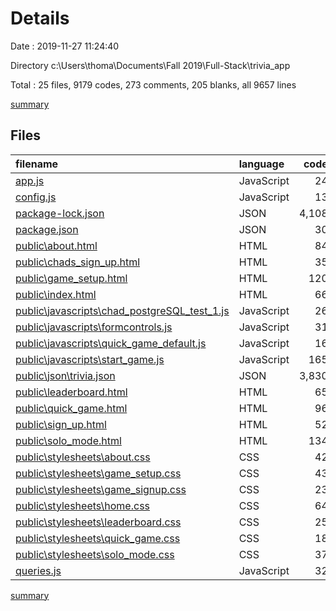 # Details

Date : 2019-11-27 11:24:40

Directory c:\Users\thoma\Documents\Fall 2019\Full-Stack\trivia_app

Total : 25 files,  9179 codes, 273 comments, 205 blanks, all 9657 lines

[summary](results.md)

## Files
| filename | language | code | comment | blank | total |
| :--- | :--- | ---: | ---: | ---: | ---: |
| [app.js](file:///c%3A/Users/thoma/Documents/Fall%202019/Full-Stack/trivia_app/app.js) | JavaScript | 24 | 11 | 12 | 47 |
| [config.js](file:///c%3A/Users/thoma/Documents/Fall%202019/Full-Stack/trivia_app/config.js) | JavaScript | 13 | 3 | 2 | 18 |
| [package-lock.json](file:///c%3A/Users/thoma/Documents/Fall%202019/Full-Stack/trivia_app/package-lock.json) | JSON | 4,108 | 0 | 1 | 4,109 |
| [package.json](file:///c%3A/Users/thoma/Documents/Fall%202019/Full-Stack/trivia_app/package.json) | JSON | 30 | 0 | 1 | 31 |
| [public\about.html](file:///c%3A/Users/thoma/Documents/Fall%202019/Full-Stack/trivia_app/public/about.html) | HTML | 84 | 3 | 3 | 90 |
| [public\chads_sign_up.html](file:///c%3A/Users/thoma/Documents/Fall%202019/Full-Stack/trivia_app/public/chads_sign_up.html) | HTML | 35 | 3 | 5 | 43 |
| [public\game_setup.html](file:///c%3A/Users/thoma/Documents/Fall%202019/Full-Stack/trivia_app/public/game_setup.html) | HTML | 120 | 10 | 14 | 144 |
| [public\index.html](file:///c%3A/Users/thoma/Documents/Fall%202019/Full-Stack/trivia_app/public/index.html) | HTML | 66 | 8 | 0 | 74 |
| [public\javascripts\chad_postgreSQL_test_1.js](file:///c%3A/Users/thoma/Documents/Fall%202019/Full-Stack/trivia_app/public/javascripts/chad_postgreSQL_test_1.js) | JavaScript | 26 | 22 | 6 | 54 |
| [public\javascripts\formcontrols.js](file:///c%3A/Users/thoma/Documents/Fall%202019/Full-Stack/trivia_app/public/javascripts/formcontrols.js) | JavaScript | 31 | 1 | 7 | 39 |
| [public\javascripts\quick_game_default.js](file:///c%3A/Users/thoma/Documents/Fall%202019/Full-Stack/trivia_app/public/javascripts/quick_game_default.js) | JavaScript | 16 | 0 | 2 | 18 |
| [public\javascripts\start_game.js](file:///c%3A/Users/thoma/Documents/Fall%202019/Full-Stack/trivia_app/public/javascripts/start_game.js) | JavaScript | 165 | 54 | 46 | 265 |
| [public\json\trivia.json](file:///c%3A/Users/thoma/Documents/Fall%202019/Full-Stack/trivia_app/public/json/trivia.json) | JSON | 3,830 | 0 | 0 | 3,830 |
| [public\leaderboard.html](file:///c%3A/Users/thoma/Documents/Fall%202019/Full-Stack/trivia_app/public/leaderboard.html) | HTML | 65 | 2 | 4 | 71 |
| [public\quick_game.html](file:///c%3A/Users/thoma/Documents/Fall%202019/Full-Stack/trivia_app/public/quick_game.html) | HTML | 96 | 3 | 4 | 103 |
| [public\sign_up.html](file:///c%3A/Users/thoma/Documents/Fall%202019/Full-Stack/trivia_app/public/sign_up.html) | HTML | 52 | 1 | 4 | 57 |
| [public\solo_mode.html](file:///c%3A/Users/thoma/Documents/Fall%202019/Full-Stack/trivia_app/public/solo_mode.html) | HTML | 134 | 11 | 14 | 159 |
| [public\stylesheets\about.css](file:///c%3A/Users/thoma/Documents/Fall%202019/Full-Stack/trivia_app/public/stylesheets/about.css) | CSS | 42 | 50 | 12 | 104 |
| [public\stylesheets\game_setup.css](file:///c%3A/Users/thoma/Documents/Fall%202019/Full-Stack/trivia_app/public/stylesheets/game_setup.css) | CSS | 43 | 1 | 7 | 51 |
| [public\stylesheets\game_signup.css](file:///c%3A/Users/thoma/Documents/Fall%202019/Full-Stack/trivia_app/public/stylesheets/game_signup.css) | CSS | 23 | 0 | 6 | 29 |
| [public\stylesheets\home.css](file:///c%3A/Users/thoma/Documents/Fall%202019/Full-Stack/trivia_app/public/stylesheets/home.css) | CSS | 64 | 25 | 23 | 112 |
| [public\stylesheets\leaderboard.css](file:///c%3A/Users/thoma/Documents/Fall%202019/Full-Stack/trivia_app/public/stylesheets/leaderboard.css) | CSS | 25 | 1 | 2 | 28 |
| [public\stylesheets\quick_game.css](file:///c%3A/Users/thoma/Documents/Fall%202019/Full-Stack/trivia_app/public/stylesheets/quick_game.css) | CSS | 18 | 6 | 3 | 27 |
| [public\stylesheets\solo_mode.css](file:///c%3A/Users/thoma/Documents/Fall%202019/Full-Stack/trivia_app/public/stylesheets/solo_mode.css) | CSS | 37 | 1 | 6 | 44 |
| [queries.js](file:///c%3A/Users/thoma/Documents/Fall%202019/Full-Stack/trivia_app/queries.js) | JavaScript | 32 | 57 | 21 | 110 |

[summary](results.md)